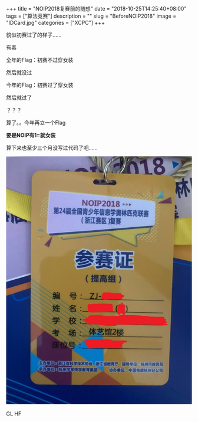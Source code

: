 +++
title = "NOIP2018复赛前的随想"
date = "2018-10-25T14:25:40+08:00"
tags = ["算法竞赛"]
description = ""
slug = "BeforeNOIP2018"
image = "IDCard.jpg"
categories = ["XCPC"]
+++

貌似初赛过了的样子……

有毒

全年的Flag：初赛不过穿女装

然后就没过

今年的Flag：初赛过了穿女装

然后就过了

？？？

算了。。今年再立一个Flag

**要是NOIP有1=就女装**

算下来也至少三个月没写过代码了吧……

![胸牌](IDCard.jpg)

GL HF